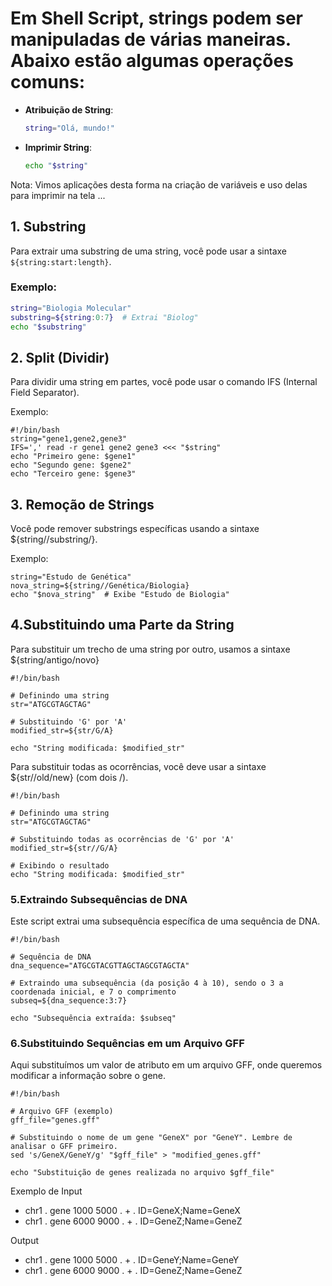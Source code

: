 # Em Shell Script, strings podem ser manipuladas de várias maneiras. Abaixo estão algumas operações comuns:

- **Atribuição de String**:
    ```bash
    string="Olá, mundo!"
    ```

- **Imprimir String**:
    ```bash
    echo "$string"
    ```
Nota: Vimos aplicações desta forma na criação de variáveis e uso delas para imprimir na tela ...


## 1. Substring

Para extrair uma substring de uma string, você pode usar a sintaxe `${string:start:length}`.

### Exemplo:
```bash
string="Biologia Molecular"
substring=${string:0:7}  # Extrai "Biolog"
echo "$substring"
```

## 2. Split (Dividir)
Para dividir uma string em partes, você pode usar o comando IFS (Internal Field Separator).

Exemplo:

```
#!/bin/bash
string="gene1,gene2,gene3"
IFS=',' read -r gene1 gene2 gene3 <<< "$string"
echo "Primeiro gene: $gene1"
echo "Segundo gene: $gene2"
echo "Terceiro gene: $gene3"
```

## 3. Remoção de Strings
Você pode remover substrings específicas usando a sintaxe ${string//substring/}.

Exemplo:
```
string="Estudo de Genética"
nova_string=${string//Genética/Biologia}
echo "$nova_string"  # Exibe "Estudo de Biologia"
```
## 4.Substituindo uma Parte da String
Para substituir um trecho de uma string por outro, usamos a sintaxe ${string/antigo/novo}
```
#!/bin/bash

# Definindo uma string
str="ATGCGTAGCTAG"

# Substituindo 'G' por 'A'
modified_str=${str/G/A}

echo "String modificada: $modified_str"
```

Para substituir todas as ocorrências, você deve usar a sintaxe ${str//old/new} (com dois /).
```
#!/bin/bash

# Definindo uma string
str="ATGCGTAGCTAG"

# Substituindo todas as ocorrências de 'G' por 'A'
modified_str=${str//G/A}

# Exibindo o resultado
echo "String modificada: $modified_str"
```

### 5.Extraindo Subsequências de DNA
Este script extrai uma subsequência específica de uma sequência de DNA.
```
#!/bin/bash

# Sequência de DNA
dna_sequence="ATGCGTACGTTAGCTAGCGTAGCTA"

# Extraindo uma subsequência (da posição 4 à 10), sendo o 3 a coordenada inicial, e 7 o comprimento 
subseq=${dna_sequence:3:7}

echo "Subsequência extraída: $subseq"
```
### 6.Substituindo Sequências em um Arquivo GFF
Aqui substituímos um valor de atributo em um arquivo GFF, onde queremos modificar a informação sobre o gene.

```
#!/bin/bash

# Arquivo GFF (exemplo)
gff_file="genes.gff"

# Substituindo o nome de um gene "GeneX" por "GeneY". Lembre de analisar o GFF primeiro.
sed 's/GeneX/GeneY/g' "$gff_file" > "modified_genes.gff"

echo "Substituição de genes realizada no arquivo $gff_file"
```
Exemplo de Input
- chr1  .  gene  1000  5000  .  +  .  ID=GeneX;Name=GeneX
- chr1  .  gene  6000  9000  .  +  .  ID=GeneZ;Name=GeneZ

Output
- chr1  .  gene  1000  5000  .  +  .  ID=GeneY;Name=GeneY
- chr1  .  gene  6000  9000  .  +  .  ID=GeneZ;Name=GeneZ

